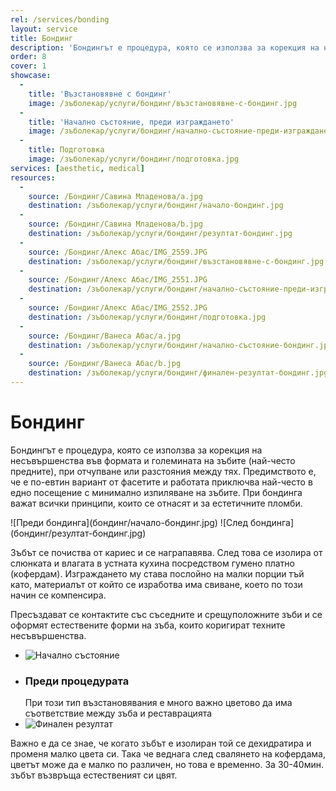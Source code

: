```yaml
---
rel: /services/bonding
layout: service
title: Бондинг
description: 'Бондингът е процедура, която се използва за корекция на несъвършенства във формата и големината на зъбите (най-често предните), при отчупване или разстояния между тях. Предимството е, че е по евтин вариант от фасетите, работата се приключва най-често в едно посещение с минимално изпиляване на зъбите.'
order: 8
cover: 1
showcase:
  - 
    title: 'Възстановявне с бондинг'
    image: /зъболекар/услуги/бондинг/възстановявне-с-бондинг.jpg
  - 
    title: 'Начално състояние, преди изграждането'
    image: /зъболекар/услуги/бондинг/начално-състояние-преди-изграждането.jpg
  - 
    title: Подготовка
    image: /зъболекар/услуги/бондинг/подготовка.jpg
services: [aesthetic, medical]
resources:
  -
    source: /Бондинг/Сaвина Младенова/a.jpg
    destination: /зъболекар/услуги/бондинг/начало-бондинг.jpg
  -
    source: /Бондинг/Сaвина Младенова/b.jpg
    destination: /зъболекар/услуги/бондинг/резултат-бондинг.jpg
  -
    source: /Бондинг/Алекс Абас/IMG_2559.JPG
    destination: /зъболекар/услуги/бондинг/възстановявне-с-бондинг.jpg
  -
    source: /Бондинг/Алекс Абас/IMG_2551.JPG
    destination: /зъболекар/услуги/бондинг/начално-състояние-преди-изграждането.jpg
  -
    source: /Бондинг/Алекс Абас/IMG_2552.JPG
    destination: /зъболекар/услуги/бондинг/подготовка.jpg
  -
    source: /Бондинг/Ванеса Абас/a.jpg
    destination: /зъболекар/услуги/бондинг/начално-състояние-бондинг.jpg
  -
    source: /Бондинг/Ванеса Абас/b.jpg
    destination: /зъболекар/услуги/бондинг/финален-резултат-бондинг.jpg 
---
```

# Бондинг

Бондингът е процедура, която се използва за корекция на несъвършенства във формата и големината на зъбите (най-често предните), при отчупване или разстояния между тях. Предимството е, че е по-евтин вариант от фасетите и работата приключва най-често в едно посещение с минимално изпиляване на зъбите. При бондинга важат всички принципи, които се отнасят и за естетичните пломби.

<div class="before-after">
![Преди бондинга](бондинг/начало-бондинг.jpg)
![След бондинга](бондинг/резултат-бондинг.jpg)
</div>

Зъбът се почиства от кариес и се награпавява. След това се изолира от слюнката и влагата в устната кухина посредством гумено платно (кофердам). Изграждането му става послойно на малки порции тъй като, материалът от който се изработва има свиване, което по този начин се компенсира.

Пресъздават се контактите със съседните и срещуположните зъби и се оформят естествените форми на зъба, които коригират техните несъвършенства.

- ![Начално състояние](бондинг/начално-състояние-бондинг.jpg)
- ### Преди процедурата
  При този тип възстановявания е много важно цветово да има съответствие между зъба и реставрацията
- ![Финален резултат](бондинг/финален-резултат-бондинг.jpg)

Важно е да се знае, че когато зъбът е изолиран той се дехидратира и променя малко цвета си. Така че веднага след свалянето на кофердама, цветът може да е малко по различен, но това е временно. За 30-40мин. зъбът възвръща естественият си цвят.